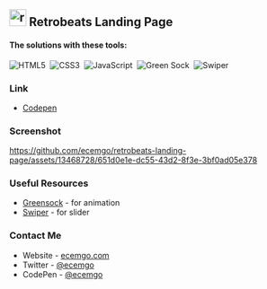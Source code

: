 ## <img src="https://github.com/ecemgo/mini-samples-great-tricks/assets/13468728/a218e7a7-ef22-431f-b544-d86a73567ef4" title="retrobeats" alt="retrobeats" width="30" height="30"/> Retrobeats Landing Page

#### The solutions with these tools:

![HTML5](https://img.shields.io/badge/-HTML5-E34F26?style=for-the-badge&logo=html5&logoColor=white)&nbsp;
![CSS3](https://img.shields.io/badge/-CSS3-1572B6?style=for-the-badge&logo=css3)&nbsp;
![JavaScript](https://img.shields.io/badge/Javascript-F7DF1E.svg?style=for-the-badge&logo=javascript&logoColor=black)&nbsp;
![Green Sock](https://img.shields.io/badge/greensock-88CE02?style=for-the-badge&logo=greensock&logoColor=white)&nbsp;
![Swiper](https://img.shields.io/badge/swiper%20js-4287F5?style=for-the-badge&logo=swiper&logoColor=white)&nbsp;

### Link

- [Codepen](https://codepen.io/ecemgo/pen/eYboyMe)

### Screenshot

https://github.com/ecemgo/retrobeats-landing-page/assets/13468728/651d0e1e-dc55-43d2-8f3e-3bf0ad05e378

### Useful Resources

- [Greensock](https://greensock.com/docs/v3/Installation?checked=core,scrollTrigger) - for animation
- [Swiper](https://swiperjs.com/swiper-api#coverflow-effect) - for slider

### Contact Me

- Website - [ecemgo.com](https://www.ecemgo.com/)
- Twitter - [@ecemgo](https://twitter.com/ecemgo)
- CodePen - [@ecemgo](https://codepen.io/ecemgo)
